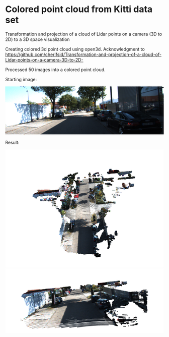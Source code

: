 # Colored point cloud from Kitti data set
Transformation and projection of a cloud of Lidar points on a camera (3D to 2D) to a 3D space visualization

Creating colored 3d point cloud using open3d. Acknowledgment to https://github.com/cherifsid/Transformation-and-projection-of-a-cloud-of-Lidar-points-on-a-camera-3D-to-2D-

Processed 50 images into a colored point cloud.

Starting image:
<p>
  <img src="\KITTI_SAMPLE\RAW\2011_09_26\2011_09_26_drive_0009_sync\image_02\data\0000000000.png" width="1000" />
</p>

Result:
<p>
  <img src="/result/result1.png" width="1000" />
    <img src="/result/result2.png" width="1000" />
</p>
